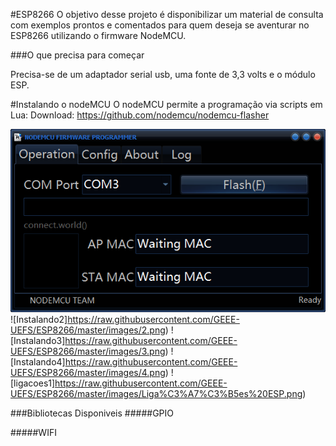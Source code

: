#ESP8266
O objetivo desse projeto é disponibilizar um material de consulta com exemplos prontos e comentados para quem deseja se aventurar no ESP8266 utilizando o firmware NodeMCU.

###O que precisa para começar

Precisa-se de um adaptador serial usb, uma fonte de 3,3 volts e o módulo ESP.

#Instalando o nodeMCU
O nodeMCU permite a programação via scripts em Lua:
Download: https://github.com/nodemcu/nodemcu-flasher

![Instalando1](https://raw.githubusercontent.com/GEEE-UEFS/ESP8266/master/images/1.png)
![Instalando2]https://raw.githubusercontent.com/GEEE-UEFS/ESP8266/master/images/2.png)
![Instalando3]https://raw.githubusercontent.com/GEEE-UEFS/ESP8266/master/images/3.png)
![Instalando4]https://raw.githubusercontent.com/GEEE-UEFS/ESP8266/master/images/4.png)
![ligacoes1]https://raw.githubusercontent.com/GEEE-UEFS/ESP8266/master/images/Liga%C3%A7%C3%B5es%20ESP.png)

###Bibliotecas Disponiveis
#####GPIO

#####WIFI
